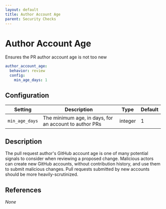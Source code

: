 ```yaml
---
layout: default
title: Author Account Age
parent: Security Checks
---
```


# Author Account Age
Ensures the PR author account age is not too new

```yaml
author_account_age:
  behavior: review
  config:
    min_age_days: 1
```

## Configuration

| Setting | Description | Type | Default |
| ------- | ----------- | ---- | ------- |
| `min_age_days` | The minimum age, in days, for an account to author PRs | integer | 1 |

## Description
The pull request author's GitHub account age is one of many potential signals to consider when reviewing a proposed change. Malicious actors can create new GitHub accounts, without contribution history, and use them to submit malicious changes. Pull requests submitted by new accounts should be more heavily-scrutinized.

## References
_None_
